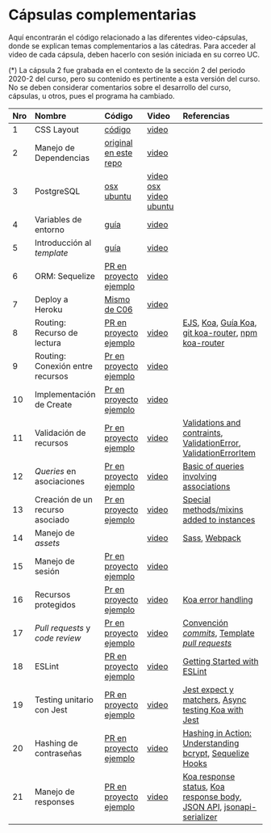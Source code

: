 # Cápsulas complementarias

Aquí encontrarán el código relacionado a las diferentes video-cápsulas, donde se explican temas complementarios a las cátedras. Para acceder al video de cada cápsula, deben hacerlo con sesión iniciada en su correo UC.

(*) La cápsula 2 fue grabada en el contexto de la sección 2 del periodo 2020-2 del curso, pero su contenido es pertinente a esta versión del curso. No se deben considerar comentarios sobre el desarrollo del curso, cápsulas, u otros, pues el programa ha cambiado.


| Nro  | Nombre                 | Código                        | Video                                         | Referencias |
| :--- | :--------------------- | :---------------------------- | :-------------------------------------------- | :---------- |
| 1    | CSS Layout             | [código](01-css-layout)       | [video](https://drive.google.com/file/d/1plZp3jonHUz1AvvkyA9TRKinDeKMm-zS/view?usp=sharing) |
| 2    | Manejo de Dependencias | [original](https://github.com/PUCIIC2513/2020-2/tree/edf043e593eab1469d7aef1ed3c7d515dfa353d5/Material/carrito) [en este repo](02-dependency-management) | [video](https://drive.google.com/file/d/1TWEB6RFTREVpwCyIimO4GOupobndRr-B/view?usp=sharing) |
| 3    | PostgreSQL             | [osx](03-postgresql/osx) [ubuntu](03-postgresql/ubuntu)| [video osx](https://drive.google.com/file/d/1UPyqIrCnCTU_5FubZ-xf-z3AgzYa27nN/view?usp=sharing) [video ubuntu](https://drive.google.com/file/d/1eJWm50bVQo_zTRr-3S4tPMxe2h3JFCfN/view?usp=sharing) |
| 4    | Variables de entorno   | [guía](04-env-variables)| [video](https://drive.google.com/file/d/1bhGGE95oK_4GLz_hBxGi7aCZ-X60fARF/view?usp=sharing) |
| 5    | Introducción al _template_ | [guía](05-course-template)| [video](https://drive.google.com/file/d/16Rt7R6lu46X86LPf6do-v6bjHbP9KhAL/view?usp=sharing) |
| 6    | ORM: Sequelize | [PR en proyecto ejemplo](https://github.com/IIC2513-2021-1/GudReads/pull/1)| [video](https://drive.google.com/file/d/1RyyKcPBDD61AGh8aFULFOkUj716xeMKj/view?usp=sharing) |
| 7    | Deploy a Heroku | [Mismo de C06](https://github.com/IIC2513-2021-1/GudReads/pull/1)| [video](https://drive.google.com/file/d/1rtUxr2MlvqYNR5LuKmFi4bCIASByz6qx/view?usp=sharing)  |
| 8    | Routing: Recurso de lectura | [PR en proyecto ejemplo](https://github.com/IIC2513-2021-1/GudReads/pull/2)| [video](https://drive.google.com/file/d/1IEbGFepbOLrrBLOX_fzAIEZnyWm74RM4/view?usp=sharing) | [EJS](https://ejs.co/#about), [Koa](https://koajs.com/), [Guía Koa](https://github.com/koajs/koa/blob/master/docs/guide.md), [git koa-router](https://github.com/ZijianHe/koa-router), [npm koa-router](https://www.npmjs.com/package/koa-router)|
| 9    | Routing: Conexión entre recursos | [Pr en proyecto ejemplo](https://github.com/IIC2513-2021-1/GudReads/pull/3) | [video](https://drive.google.com/file/d/1cnGF5UFapXaxytFVYrWnI08lmfKekD2E/view?usp=sharing)|
| 10    | Implementación de Create | [Pr en proyecto ejemplo](https://github.com/IIC2513-2021-1/GudReads/pull/4) | [video](https://drive.google.com/file/d/1fdi8dnrGSH5G0lVJYxq0wHUscSdLIIJ9/view?usp=sharing)|
| 11    | Validación de recursos | [Pr en proyecto ejemplo](https://github.com/IIC2513-2021-1/GudReads/pull/7) | [video](https://drive.google.com/file/d/1htodik2plUarPSh2Sl0DswJezoCbEbWw/view?usp=sharing)|[Validations and contraints](https://sequelize.org/master/manual/validations-and-constraints.html), [ValidationError](https://sequelize.org/master/class/lib/errors/validation-error.js~ValidationError.html), [ValidationErrorItem](https://sequelize.org/master/class/lib/errors/validation-error.js~ValidationErrorItem.html)
| 12    | _Queries_ en asociaciones | [Pr en proyecto ejemplo](https://github.com/IIC2513-2021-1/GudReads/pull/8) | [video](https://drive.google.com/file/d/1GH2P5zT_x3Ls5tHazQm2j0uTPD4bhviH/view?usp=sharing)| [Basic of queries involving associations](https://sequelize.org/master/manual/assocs.html#basics-of-queries-involving-associations)
| 13    | Creación de un recurso asociado | [Pr en proyecto ejemplo](https://github.com/IIC2513-2021-1/GudReads/pull/9) | [video](https://drive.google.com/file/d/1QTO9d4_Dw1nu47Rn0N_-p4hgTG2dySn3/view?usp=sharing)|[Special methods/mixins added to instances](https://sequelize.org/master/manual/assocs.html#special-methods-mixins-added-to-instances)
| 14    | Manejo de _assets_ | | [video](https://drive.google.com/file/d/1VspI7gu5zgn3Ajxs5VN48wqzjfJk52Rm/view?usp=sharing)|[Sass](https://sass-lang.com/guide), [Webpack](https://webpack.js.org/)
| 15    | Manejo de sesión | [Pr en proyecto ejemplo](https://github.com/IIC2513-2021-1/GudReads/pull/10) | [video](https://drive.google.com/file/d/1qSCx92nXNn9r-TOB5azdqTY5H83luiNW/view?usp=sharing)|
| 16    | Recursos protegidos | [Pr en proyecto ejemplo](https://github.com/IIC2513-2021-1/GudReads/pull/11) | [video](https://drive.google.com/file/d/1nrCILzgcykdirO-2DwFJOhS8F_7q7Nbc/view?usp=sharing)|[Koa error handling](https://github.com/koajs/koa/wiki/Error-Handling)
| 17    | _Pull requests_ y _code review_ | [Pr en proyecto ejemplo](https://github.com/IIC2513-2021-1/GudReads/pull/16) | [video](https://drive.google.com/file/d/111socBZ8wgiegTS5hx770TxtvHnJ9i1S/view?usp=sharing)|[Convención _commits_](https://la-guia.platan.us/herramientas/git), [Template _pull requests_](https://docs.github.com/es/communities/using-templates-to-encourage-useful-issues-and-pull-requests/creating-a-pull-request-template-for-your-repository)
| 18    | ESLint | [PR en proyecto ejemplo](https://github.com/IIC2513-2021-1/GudReads/pull/18) | [video](https://drive.google.com/file/d/16GP41o_petUnexxiolCEwN0mk3vUyrFi/view?usp=sharing)|[Getting Started with ESLint](https://eslint.org/docs/user-guide/getting-started)
| 19    | Testing unitario con Jest | [PR en proyecto ejemplo](https://github.com/IIC2513-2021-1/GudReads/pull/20) | [video](https://drive.google.com/file/d/1OkvMJQuVs4BO37rG6szPaf3mvRalU6Sc/view?usp=sharing)|[Jest expect y matchers](https://jestjs.io/docs/expect), [Async testing Koa with Jest](https://hackernoon.com/async-testing-koa-with-jest-1b6e84521b71)
| 20    | Hashing de contraseñas | [PR en proyecto ejemplo](https://github.com/IIC2513-2021-1/GudReads/pull/21) | [video](https://drive.google.com/file/d/1V56dlS8onSFVkAtbTQlbiRKjxLNc2w2I/view?usp=sharing)|[Hashing in Action: Understanding bcrypt](https://auth0.com/blog/hashing-in-action-understanding-bcrypt/), [Sequelize Hooks](https://sequelize.org/master/manual/hooks.html)
| 21    | Manejo de responses | [PR en proyecto ejemplo](https://github.com/IIC2513-2021-1/GudReads/pull/23) | [video](https://drive.google.com/file/d/1M1G2xfG7n25n53YLzMesZSvkX2Dg5vLG/view?usp=sharing)|[Koa response status](https://koajs.com/#response-status), [Koa response body](https://koajs.com/#response-body), [JSON API](https://jsonapi.org/), [jsonapi-serializer](https://github.com/SeyZ/jsonapi-serializer)
